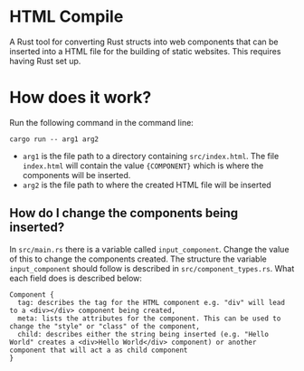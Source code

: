 # HTML Compile

A Rust tool for converting Rust structs into web components that can be inserted into a HTML file for the building of static websites. This requires having Rust set up.

# How does it work?

Run the following command in the command line:

```
cargo run -- arg1 arg2
```

* `arg1` is the file path to a directory containing `src/index.html`. The file `index.html` will contain the value `{COMPONENT}` which is where the components will be inserted.
* `arg2` is the file path to where the created HTML file will be inserted

## How do I change the components being inserted?

In `src/main.rs` there is a variable called `input_component`. Change the value of this to change the components created. The structure the variable `input_component` should follow is described in `src/component_types.rs`. What each field does is described below:

```
Component {
  tag: describes the tag for the HTML component e.g. "div" will lead to a <div></div> component being created,
  meta: lists the attributes for the component. This can be used to change the "style" or "class" of the component,
  child: describes either the string being inserted (e.g. "Hello World" creates a <div>Hello World</div> component) or another component that will act a as child component
}
```
